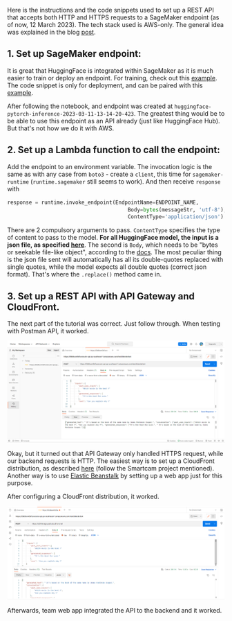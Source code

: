 Here is the instructions and the code snippets used to set up a REST API that accepts both HTTP and HTTPS requests to a SageMaker endpoint (as of now, 12 March 2023). The tech stack used is AWS-only. The general idea was explained in the blog [post](https://aws.amazon.com/blogs/machine-learning/call-an-amazon-sagemaker-model-endpoint-using-amazon-api-gateway-and-aws-lambda/).

## 1. Set up SageMaker endpoint:

It is great that HuggingFace is integrated within SageMaker as it is much easier to train or deploy an endpoint. For training, check out this [example](https://huggingface.co/docs/sagemaker/train). The code snippet is only for deployment, and can be paired with this [example](https://huggingface.co/docs/sagemaker/inference).

After following the notebook, and endpoint was created at `huggingface-pytorch-inference-2023-03-11-13-14-20-423`. The greatest thing would be to be able to use this endpoint as an API already (just like HuggingFace Hub). But that's not how we do it with AWS.

## 2. Set up a Lambda function to call the endpoint:

Add the endpoint to an environment variable. The invocation logic is the same as with any case from `boto3` - create a `client`, this time for `sagemaker-runtime` (`runtime.sagemaker` still seems to work). And then receive `response` with
```python
response = runtime.invoke_endpoint(EndpointName=ENDPOINT_NAME,
                                       Body=bytes(messageStr, 'utf-8'),
                                       ContentType='application/json')
```
There are 2 compulsory arguments to pass. `ContentType` specifies the type of content to pass to the model. **For all HuggingFace model, the input is a json file, as specified [here](https://huggingface.co/docs/api-inference/detailed_parameters)**. The second is `Body`, which needs to be "bytes or seekable file-like object", according to the [docs](https://boto3.amazonaws.com/v1/documentation/api/latest/reference/services/sagemaker-runtime/client/invoke_endpoint.html). The most peculiar thing is the json file sent will automatically has all its double-quotes replaced with single quotes, while the model expects all double quotes (correct json format). That's where the `.replace()` method came in.

## 3. Set up a REST API with API Gateway and CloudFront.

The next part of the tutorial was correct. Just follow through. When testing with Postman API, it worked.

![](Diagram\postman_1.png)

Okay, but it turned out that API Gateway only handled HTTPS request, while our backend requests is HTTP. The easiest way is to set up a CloudFront distribution, as described [here](https://stackoverflow.com/questions/43236152/how-to-make-aws-api-gateway-accept-http-instead-of-https/44901263) (follow the Smartcam project mentioned). Another way is to use [Elastic Beanstalk](https://aws.amazon.com/elasticbeanstalk/) by setting up a web app just for this purpose.

After configuring a CloudFront distribution, it worked.

![](Diagram\postman_2.png)

Afterwards, team web app integrated the API to the backend and it worked.